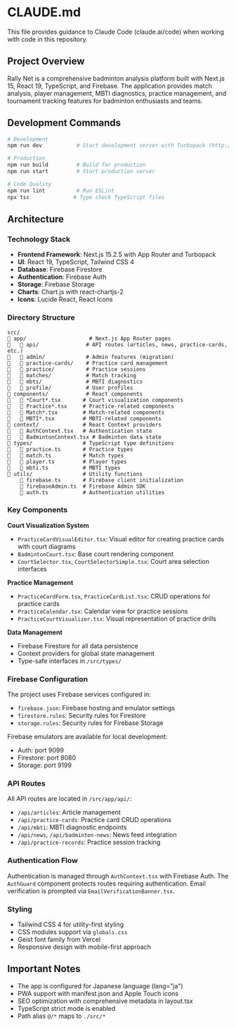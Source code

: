 # CLAUDE.md

This file provides guidance to Claude Code (claude.ai/code) when working with code in this repository.

## Project Overview

Rally Net is a comprehensive badminton analysis platform built with Next.js 15, React 19, TypeScript, and Firebase. The application provides match analysis, player management, MBTI diagnostics, practice management, and tournament tracking features for badminton enthusiasts and teams.

## Development Commands

```bash
# Development
npm run dev           # Start development server with Turbopack (http://localhost:3000)

# Production
npm run build         # Build for production
npm run start         # Start production server

# Code Quality
npm run lint          # Run ESLint
npx tsc              # Type check TypeScript files
```

## Architecture

### Technology Stack
- **Frontend Framework**: Next.js 15.2.5 with App Router and Turbopack
- **UI**: React 19, TypeScript, Tailwind CSS 4
- **Database**: Firebase Firestore
- **Authentication**: Firebase Auth
- **Storage**: Firebase Storage
- **Charts**: Chart.js with react-chartjs-2
- **Icons**: Lucide React, React Icons

### Directory Structure

```
src/
   app/                    # Next.js App Router pages
      api/               # API routes (articles, news, practice-cards, etc.)
      admin/             # Admin features (migration)
      practice-cards/    # Practice card management
      practice/          # Practice sessions
      matches/           # Match tracking
      mbti/              # MBTI diagnostics
      profile/           # User profiles
   components/            # React components
      *Court*.tsx       # Court visualization components
      Practice*.tsx     # Practice-related components
      Match*.tsx        # Match-related components
      MBTI*.tsx         # MBTI-related components
   context/              # React Context providers
      AuthContext.tsx   # Authentication state
      BadmintonContext.tsx # Badminton data state
   types/                # TypeScript type definitions
      practice.ts       # Practice types
      match.ts          # Match types
      player.ts         # Player types
      mbti.ts           # MBTI types
   utils/                # Utility functions
       firebase.ts       # Firebase client initialization
       firebaseAdmin.ts  # Firebase Admin SDK
       auth.ts           # Authentication utilities
```

### Key Components

**Court Visualization System**
- `PracticeCardVisualEditor.tsx`: Visual editor for creating practice cards with court diagrams
- `BadmintonCourt.tsx`: Base court rendering component
- `CourtSelector.tsx`, `CourtSelectorSimple.tsx`: Court area selection interfaces

**Practice Management**
- `PracticeCardForm.tsx`, `PracticeCardList.tsx`: CRUD operations for practice cards
- `PracticeCalendar.tsx`: Calendar view for practice sessions
- `PracticeCourtVisualizer.tsx`: Visual representation of practice drills

**Data Management**
- Firebase Firestore for all data persistence
- Context providers for global state management
- Type-safe interfaces in `/src/types/`

### Firebase Configuration

The project uses Firebase services configured in:
- `firebase.json`: Firebase hosting and emulator settings
- `firestore.rules`: Security rules for Firestore
- `storage.rules`: Security rules for Firebase Storage

Firebase emulators are available for local development:
- Auth: port 9099
- Firestore: port 8080
- Storage: port 9199

### API Routes

All API routes are located in `/src/app/api/`:
- `/api/articles`: Article management
- `/api/practice-cards`: Practice card CRUD operations
- `/api/mbti`: MBTI diagnostic endpoints
- `/api/news`, `/api/badminton-news`: News feed integration
- `/api/practice-records`: Practice session tracking

### Authentication Flow

Authentication is managed through `AuthContext.tsx` with Firebase Auth. The `AuthGuard` component protects routes requiring authentication. Email verification is prompted via `EmailVerificationBanner.tsx`.

### Styling

- Tailwind CSS 4 for utility-first styling
- CSS modules support via `globals.css`
- Geist font family from Vercel
- Responsive design with mobile-first approach

## Important Notes

- The app is configured for Japanese language (lang="ja")
- PWA support with manifest.json and Apple Touch icons
- SEO optimization with comprehensive metadata in layout.tsx
- TypeScript strict mode is enabled
- Path alias `@/*` maps to `./src/*`